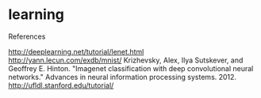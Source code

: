 learning
========

References

http://deeplearning.net/tutorial/lenet.html
http://yann.lecun.com/exdb/mnist/
Krizhevsky, Alex, Ilya Sutskever, and Geoffrey E. Hinton. "Imagenet classification with deep convolutional neural networks." Advances in neural information processing systems. 2012.
http://ufldl.stanford.edu/tutorial/

